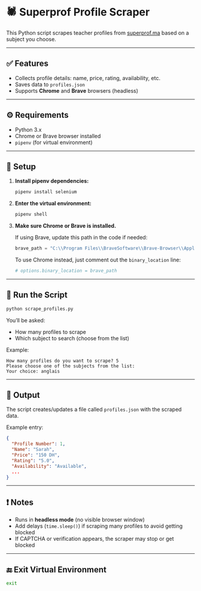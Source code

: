 # 🕷 Superprof Profile Scraper

This Python script scrapes teacher profiles from [superprof.ma](https://www.superprof.ma) based on a subject you choose.

---

## ✅ Features

- Collects profile details: name, price, rating, availability, etc.
- Saves data to `profiles.json`
- Supports **Chrome** and **Brave** browsers (headless)

---

## ⚙ Requirements

- Python 3.x  
- Chrome or Brave browser installed  
- `pipenv` (for virtual environment)

---

## 🔧 Setup

1. **Install pipenv dependencies:**

   ```bash
   pipenv install selenium
   ```

2. **Enter the virtual environment:**

   ```bash
   pipenv shell
   ```

3. **Make sure Chrome or Brave is installed.**

   If using Brave, update this path in the code if needed:

   ```python
   brave_path = "C:\\Program Files\\BraveSoftware\\Brave-Browser\\Application\\brave.exe"
   ```

   To use Chrome instead, just comment out the `binary_location` line:

   ```python
   # options.binary_location = brave_path
   ```

---

## 🚀 Run the Script

```bash
python scrape_profiles.py
```

You’ll be asked:

- How many profiles to scrape
- Which subject to search (choose from the list)

Example:
```
How many profiles do you want to scrape? 5  
Please choose one of the subjects from the list:  
Your choice: anglais
```

---

## 💾 Output

The script creates/updates a file called `profiles.json` with the scraped data.

Example entry:
```json
{
  "Profile Number": 1,
  "Name": "Sarah",
  "Price": "150 DH",
  "Rating": "5.0",
  "Availability": "Available",
  ...
}
```

---

## ❗ Notes

- Runs in **headless mode** (no visible browser window)
- Add delays (`time.sleep()`) if scraping many profiles to avoid getting blocked
- If CAPTCHA or verification appears, the scraper may stop or get blocked

---

## 🔚 Exit Virtual Environment

```bash
exit
```
